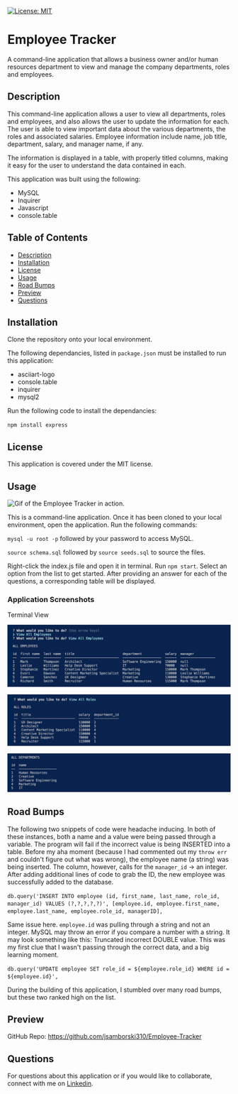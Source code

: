  [![License: MIT](https://img.shields.io/badge/License-MIT-yellow.svg)](https://opensource.org/licenses/MIT)
  
# Employee Tracker

A command-line application that allows a business owner and/or human resources department to view and manage the company departments, roles and employees. 

## Description
This command-line application allows a user to view all departments, roles and employees, and also allows the user to update the information for each. The user is able to view important data about the various departments, the roles and associated salaries. Employee information include name, job title, department, salary, and manager name, if any. 

The information is displayed in a table, with properly titled columns, making it easy for the user to understand the data contained in each. 

This application was built using the following:

* MySQL
* Inquirer
* Javascript
* console.table


## Table of Contents

  * [Description](#description)
  * [Installation](#installation)
  * [License](#license)
  * [Usage](#usage)
  * [Road Bumps](#road-bumps)
  * [Preview](#preview)
  * [Questions](#questions)

## Installation

Clone the repository onto your local environment. 

The following dependancies, listed in `package.json` must be installed to run this application: 

* asciiart-logo
* console.table
* inquirer
* mysql2

Run the following code to install the dependancies: 

`npm install express` 


## License

This application is covered under the MIT license.

## Usage

![Gif of the Employee Tracker in action.](./public/assets/images/Note-Taker-in-Action.gif)

This is a command-line application. Once it has been cloned to your local environment, open the application. Run the following commands:

`mysql -u root -p` followed by your password to access MySQL.

`source schema.sql` followed by `source seeds.sql` to source the files. 

Right-click the index.js file and open it in terminal. Run `npm start`. Select an option from the list to get started. After providing an answer for each of the questions, a corresponding table will be displayed. 


### Application Screenshots

Terminal View

![Screen shot of terminal displaying employees table.](/assets/images/view-employees.png)

![Screen shot of terminal displaying roles table.](/assets/images/view-roles.png)

![Screen shot of terminal displaying departments table.](/assets/images/view-departments.png)


## Road Bumps

The following two snippets of code were headache inducing. In both of these instances, both a name and a value were being passed through a variable. The program will fail if the incorrect value is being INSERTED into a table. Before my aha moment (because I had commented out my `throw err` and couldn't figure out what was wrong), the employee name (a string) was being inserted. The column, however, calls for the `manager_id` -> an integer. After adding additional lines of code to grab the ID, the new employee was successfully added to the database. 

`db.query('INSERT INTO employee (id, first_name, last_name, role_id, manager_id) VALUES (?,?,?,?,?)', [employee.id, employee.first_name, employee.last_name, employee.role_id, managerID],`

Same issue here. `employee.id` was pulling through a string and not an integer. MySQL may throw an error if you compare a number with a string. It may look something like this: Truncated incorrect DOUBLE value. This was my first clue that I wasn't passing through the correct data, and a big learning moment. 

`db.query('UPDATE employee SET role_id = ${employee.role_id} WHERE id = ${employee.id}', `

During the building of this application, I stumbled over many road bumps, but these two ranked high on the list.  


## Preview

GitHub Repo: https://github.com/jsamborski310/Employee-Tracker


## Questions

For questions about this application or if you would like to collaborate, connect with me on <a href="https://www.linkedin.com/in/juanita-samborski/" target="_blank">Linkedin</a>.

